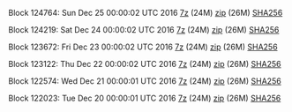Block 124764: Sun Dec 25 00:00:02 UTC 2016 [7z](https://transfer.sh/U1x1g/bootstrap.dat.20161225.7z) (24M) [zip](https://transfer.sh/ggbnq/bootstrap.dat.20161225.zip) (26M) [SHA256](https://transfer.sh/ODdsm/sha256.txt)

Block 124219: Sat Dec 24 00:00:02 UTC 2016 [7z](https://transfer.sh/vRl8U/bootstrap.dat.20161224.7z) (24M) [zip](https://transfer.sh/OvABG/bootstrap.dat.20161224.zip) (26M) [SHA256](https://transfer.sh/8KKuh/sha256.txt)

Block 123672: Fri Dec 23 00:00:02 UTC 2016 [7z](https://transfer.sh/jYCmt/bootstrap.dat.20161223.7z) (24M) [zip](https://transfer.sh/VWw9X/bootstrap.dat.20161223.zip) (26M) [SHA256](https://transfer.sh/4p1N2/sha256.txt)

Block 123122: Thu Dec 22 00:00:02 UTC 2016 [7z](https://transfer.sh/qRA5A/bootstrap.dat.20161222.7z) (24M) [zip](https://transfer.sh/OYUpF/bootstrap.dat.20161222.zip) (26M) [SHA256](https://transfer.sh/bbLiU/sha256.txt)

Block 122574: Wed Dec 21 00:00:01 UTC 2016 [7z](https://transfer.sh/15IrGO/bootstrap.dat.20161221.7z) (24M) [zip](https://transfer.sh/Rr9yz/bootstrap.dat.20161221.zip) (26M) [SHA256](https://transfer.sh/c9nxQ/sha256.txt)

Block 122023: Tue Dec 20 00:00:01 UTC 2016 [7z](https://transfer.sh/rq1Sp/bootstrap.dat.20161220.7z) (24M) [zip](https://transfer.sh/XD8KK/bootstrap.dat.20161220.zip) (26M) [SHA256](https://transfer.sh/XzR5r/sha256.txt)
